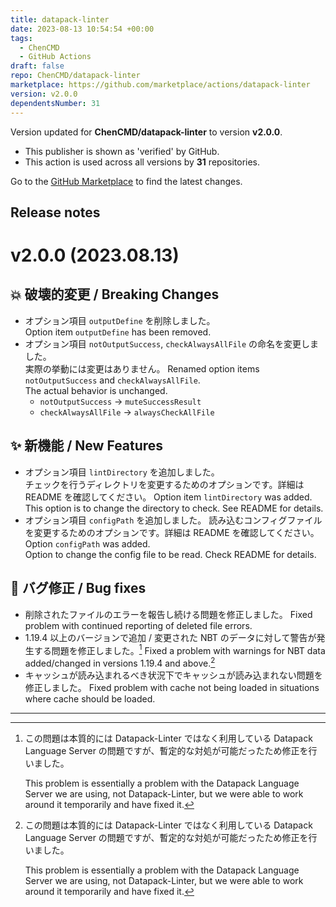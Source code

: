 ```yaml
---
title: datapack-linter
date: 2023-08-13 10:54:54 +00:00
tags:
  - ChenCMD
  - GitHub Actions
draft: false
repo: ChenCMD/datapack-linter
marketplace: https://github.com/marketplace/actions/datapack-linter
version: v2.0.0
dependentsNumber: 31
---
```



Version updated for **ChenCMD/datapack-linter** to version **v2.0.0**.
- This publisher is shown as 'verified' by GitHub.
- This action is used across all versions by **31** repositories.

Go to the [GitHub Marketplace](https://github.com/marketplace/actions/datapack-linter) to find the latest changes.

## Release notes

# v2.0.0 (2023.08.13)
## 💥 破壊的変更 / Breaking Changes
- オプション項目 `outputDefine` を削除しました。  
  Option item `outputDefine` has been removed.
- オプション項目 `notOutputSuccess`, `checkAlwaysAllFile` の命名を変更しました。  
  実際の挙動には変更はありません。
  Renamed option items `notOutputSuccess` and `checkAlwaysAllFile`.  
  The actual behavior is unchanged.
  - `notOutputSuccess` -> `muteSuccessResult`
  - `checkAlwaysAllFile` -> `alwaysCheckAllFile`

## ✨ 新機能 / New Features
- オプション項目 `lintDirectory` を追加しました。  
  チェックを行うディレクトリを変更するためのオプションです。詳細は README を確認してください。
  Option item `lintDirectory` was added.  
  This option is to change the directory to check. See README for details.
- オプション項目 `configPath` を追加しました。
  読み込むコンフィグファイルを変更するためのオプションです。詳細は README を確認してください。
  Option `configPath` was added.  
  Option to change the config file to be read. Check README for details.

## 🐛 バグ修正 / Bug fixes
- 削除されたファイルのエラーを報告し続ける問題を修正しました。
  Fixed problem with continued reporting of deleted file errors.
- 1.19.4 以上のバージョンで追加 / 変更された NBT のデータに対して警告が発生する問題を修正しました。[^1]
  Fixed a problem with warnings for NBT data added/changed in versions 1.19.4 and above.[^1]
- キャッシュが読み込まれるべき状況下でキャッシュが読み込まれない問題を修正しました。
  Fixed problem with cache not being loaded in situations where cache should be loaded.

---

[^1]: この問題は本質的には Datapack-Linter ではなく利用している Datapack Language Server の問題ですが、暫定的な対処が可能だったため修正を行いました。

      This problem is essentially a problem with the Datapack Language Server we are using, not Datapack-Linter, but we were able to work around it temporarily and have fixed it.
